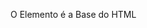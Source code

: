 O Elemento é a Base do HTML

<html>
    <head>
        <title>
    </head>
    <body>
    </body>
</html>


SEMANTICA HTML{
    <section>
    <header>
    <article>
    <aside>
    <footer>
    <h1> a <h6>
}


Textos{
    <h1>Titulo pagina
    <h2>Titulo seção
    <h3>Titulo de artigo
    <p>Conteudo do paragrafo artigo.
}

Links{
    Ancoras
    <a>LINK</a>
    <a href="habbo.com.br">
    <a href="mailto:jorgeluis.geek@gmail.com">
}

Listas{
    Coleção de itens
    <ul> Item 1 
    <ul> Item 45

    <ol> 1.item 1
    <ol> 2. item 2
    <ol> 3. item 3
}

==================================================================
STYLES CSS(CASCADE STYLE STYLUS)


Seletores{
    seletor tags html => a, p, h1, h3

    ex:
        color: blue;
        font-size: 14px;
}


ID_vs_CLASS{
    id="id_modificado" | #header {}
    class="class_definida" | .header {}
}

Regras{
    id: Só pode ser usado UMA VEZ
}


BOX_MODEL_CSS{
    margin(entre elementos){
        border(circulam o padding e o conteudo){
            padding(espaçamento entre a borda e o conteudo}{
                content(bloco representativo aqui info){

                }
            }
        }
    }
}

